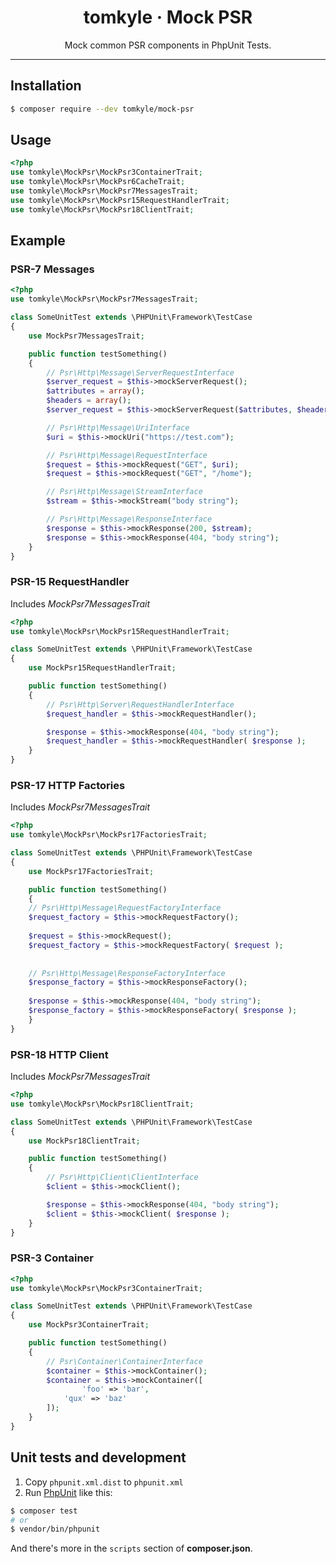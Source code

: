<h1 align="center">tomkyle · Mock PSR</h1>

<p align="center">Mock common PSR components in PhpUnit Tests.</p>

---



## Installation

```bash
$ composer require --dev tomkyle/mock-psr
```

## Usage

```php
<?php
use tomkyle\MockPsr\MockPsr3ContainerTrait;
use tomkyle\MockPsr\MockPsr6CacheTrait;
use tomkyle\MockPsr\MockPsr7MessagesTrait;
use tomkyle\MockPsr\MockPsr15RequestHandlerTrait;
use tomkyle\MockPsr\MockPsr18ClientTrait;  
```

## Example

### PSR-7 Messages

```php
<?php
use tomkyle\MockPsr\MockPsr7MessagesTrait;

class SomeUnitTest extends \PHPUnit\Framework\TestCase
{
	use MockPsr7MessagesTrait;

	public function testSomething() 
	{
		// Psr\Http\Message\ServerRequestInterface
		$server_request = $this->mockServerRequest();
		$attributes = array();
		$headers = array();
		$server_request = $this->mockServerRequest($attributes, $headers);

		// Psr\Http\Message\UriInterface
		$uri = $this->mockUri("https://test.com");

		// Psr\Http\Message\RequestInterface
		$request = $this->mockRequest("GET", $uri);
		$request = $this->mockRequest("GET", "/home");

		// Psr\Http\Message\StreamInterface
		$stream = $this->mockStream("body string");

		// Psr\Http\Message\ResponseInterface
		$response = $this->mockResponse(200, $stream);
		$response = $this->mockResponse(404, "body string");
	}
}
```

### PSR-15 RequestHandler

Includes *MockPsr7MessagesTrait*

```php
<?php
use tomkyle\MockPsr\MockPsr15RequestHandlerTrait;

class SomeUnitTest extends \PHPUnit\Framework\TestCase
{
	use MockPsr15RequestHandlerTrait;

	public function testSomething() 
	{
		// Psr\Http\Server\RequestHandlerInterface
		$request_handler = $this->mockRequestHandler();

		$response = $this->mockResponse(404, "body string");
		$request_handler = $this->mockRequestHandler( $response );
	}
}
```

### PSR-17 HTTP Factories

Includes *MockPsr7MessagesTrait*

```php
<?php
use tomkyle\MockPsr\MockPsr17FactoriesTrait;

class SomeUnitTest extends \PHPUnit\Framework\TestCase
{
	use MockPsr17FactoriesTrait;

	public function testSomething() 
	{
    // Psr\Http\Message\RequestFactoryInterface
    $request_factory = $this->mockRequestFactory();
    
    $request = $this->mockRequest();
    $request_factory = $this->mockRequestFactory( $request );
    
    
    // Psr\Http\Message\ResponseFactoryInterface
    $response_factory = $this->mockResponseFactory();
    
    $response = $this->mockResponse(404, "body string");
    $response_factory = $this->mockResponseFactory( $response );
	}
}
```

### PSR-18 HTTP Client

Includes *MockPsr7MessagesTrait*

```php
<?php
use tomkyle\MockPsr\MockPsr18ClientTrait;

class SomeUnitTest extends \PHPUnit\Framework\TestCase
{
	use MockPsr18ClientTrait;

	public function testSomething() 
	{
		// Psr\Http\Client\ClientInterface
		$client = $this->mockClient();

		$response = $this->mockResponse(404, "body string");
		$client = $this->mockClient( $response );
	}
}
```

### PSR-3 Container

```php
<?php
use tomkyle\MockPsr\MockPsr3ContainerTrait;

class SomeUnitTest extends \PHPUnit\Framework\TestCase
{
	use MockPsr3ContainerTrait;

	public function testSomething() 
	{
		// Psr\Container\ContainerInterface
		$container = $this->mockContainer();
		$container = $this->mockContainer([
				'foo' => 'bar',
			'qux' => 'baz'        
		]);
	}
}
```



## Unit tests and development

1. Copy `phpunit.xml.dist` to `phpunit.xml` 
2. Run [PhpUnit](https://phpunit.de/) like this:

```bash
$ composer test
# or
$ vendor/bin/phpunit
```

And there's more in the `scripts` section of **composer.json**.

